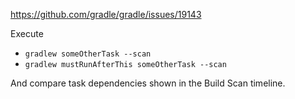 https://github.com/gradle/gradle/issues/19143

Execute
 * `gradlew someOtherTask --scan`
 * `gradlew mustRunAfterThis someOtherTask --scan`

And compare task dependencies shown in the Build Scan timeline.
